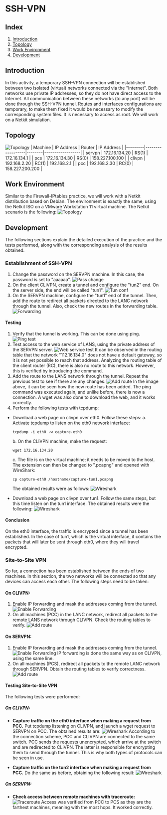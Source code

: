 # SSH-VPN

## Index

1. [Introduction](##Introduction)
2. [Topology](##Topology)
3. [Work Environment](##Work-Environment)
4. [Development](##Development)


## Introduction

In this activity, a temporary SSH-VPN connection will be established between two isolated (virtual) networks connected via the "Internet". Both networks use private IP addresses, so they do not have direct access to the Internet. All communication between these networks (to any port) will be done through the SSH-VPN tunnel.
Routes and interfaces configurations are temporary, to make them fixed it would be necessary to modify the corresponding system files. It is necessary to access as root.
We will work on a Netkit simulation.

## Topology
![Topology](https://github.com/jagumiel/SRDSI-Cybersecurity/blob/main/SSH-VPN/imgs/Topology/0.png?raw=true)
| Machine  | IP Address       | Router | IP Address       |
|---------|------------------|--------|------------------|
| servpn  | 172.16.134.20    | RS(1)     | 172.16.134.1     |
| pcs     | 172.16.134.30    | RS(0)     | 158.227.100.100  |
| clivpn  | 192.168.2.20     | RC(1)     | 192.168.2.1      |
| pcc     | 192.168.2.30     | RC(0)     | 158.227.200.200  |

## Work Environment

Similar to the Firewall-IPtables practice, we will work with a Netkit distribution based on Debian. The environment is exactly the same, using the Netkit ISO on a VMware Workstation 11 virtual machine.
The Netkit scenario is the following:
![Topology](https://github.com/jagumiel/SRDSI-Cybersecurity/blob/main/SSH-VPN/imgs/Topology/1.png?raw=true)

## Development

The following sections explain the detailed execution of the practice and the tests performed, along with the corresponding analysis of the results obtained.

### Establishment of SSH-VPN

1. Change the password on the SERVPN machine. In this case, the password is set to "aaaaaa".
![Pass change](https://github.com/jagumiel/SRDSI-Cybersecurity/blob/main/SSH-VPN/imgs/Console/00.png?raw=true)
2. On the client CLIVPN, create a tunnel and configure the "tun2" end. On the server side, the end will be called "tun1".
![Tun conf](https://github.com/jagumiel/SRDSI-Cybersecurity/blob/main/SSH-VPN/imgs/Console/01.png?raw=true)
3. On the SERVPN machine, configure the "tun1" end of the tunnel. Then, add the route to redirect all packets directed to the LANC network through the tunnel. Also, check the new routes in the forwarding table.
![Forwarding](https://github.com/jagumiel/SRDSI-Cybersecurity/blob/main/SSH-VPN/imgs/Console/02.png?raw=true)

#### Testing

1. Verify that the tunnel is working. This can be done using ping.
![Ping test](https://github.com/jagumiel/SRDSI-Cybersecurity/blob/main/SSH-VPN/imgs/Console/03.png?raw=true)
2. Test access to the web service of LANS, using the private address of the SERVPN server.
![Web service test](https://github.com/jagumiel/SRDSI-Cybersecurity/blob/main/SSH-VPN/imgs/Console/04.png?raw=true)
It can be observed in the routing table that the network "112.16.134.0" does not have a default gateway, so it is not yet possible to reach that address. Analyzing the routing table of the client router (RC), there is also no route to this network. However, this is verified by introducing the command.
3. Add the route to the LANS network through the tunnel. Repeat the previous test to see if there are any changes.
![Add route](https://github.com/jagumiel/SRDSI-Cybersecurity/blob/main/SSH-VPN/imgs/Console/05.png?raw=true)
In the image above, it can be seen how the new route has been added. The ping command was executed again, and unlike before, there is now a connection. A wget was also done to download the web, and it works correctly.
4. Perform the following tests with tcpdump:
- Download a web page on clivpn over eth0.
  Follow these steps:
  a. Activate tcpdump to listen on the eth0 network interface:
     ```
     tcpdump -i eth0 -w capture-eth0
     ```
  b. On the CLIVPN machine, make the request:
     ```
     wget 172.16.134.20
     ```
  c. The file is on the virtual machine; it needs to be moved to the host. The extension can then be changed to ".pcapng" and opened with WireShark:
     ```
     cp capture-eth0 /hostname/capture-tun1.pcapng
     ```
  The obtained results were as follows:
  ![Wireshark](https://github.com/jagumiel/SRDSI-Cybersecurity/blob/main/SSH-VPN/imgs/Wireshark/0.png?raw=true)

- Download a web page on clivpn over tun1.
  Follow the same steps, but this time listen on the tun1 interface. The obtained results were the following:
  ![Wireshark](https://github.com/jagumiel/SRDSI-Cybersecurity/blob/main/SSH-VPN/imgs/Wireshark/1.png?raw=true)

#### Conclusion

On the eth0 interface, the traffic is encrypted since a tunnel has been established. In the case of tun1, which is the virtual interface, it contains the packets that will later be sent through eth0, where they will travel encrypted.

### Site-to-Site VPN

So far, a connection has been established between the ends of two machines. In this section, the two networks will be connected so that any devices can access each other. The following steps need to be taken:

#### On CLIVPN:

1. Enable IP forwarding and mask the addresses coming from the tunnel.
![Enable Forwarding](https://github.com/jagumiel/SRDSI-Cybersecurity/blob/main/SSH-VPN/imgs/Console/06.png?raw=true)
2. On all machines (PCC) in the LANC network, redirect all packets to the remote LANS network through CLIVPN. Check the routing tables to verify.
![Add route](https://github.com/jagumiel/SRDSI-Cybersecurity/blob/main/SSH-VPN/imgs/Console/07.png?raw=true)

#### On SERVPN:

1. Enable IP forwarding and mask the addresses coming from the tunnel.
![Enable Forwarding](https://github.com/jagumiel/SRDSI-Cybersecurity/blob/main/SSH-VPN/imgs/Console/08.png?raw=true)
IP forwarding is done the same way as on CLIVPN, using the same line.
2. On all machines (PCS), redirect all packets to the remote LANC network through SERVPN. Obtain the routing tables to verify correctness.
![Add route](https://github.com/jagumiel/SRDSI-Cybersecurity/blob/main/SSH-VPN/imgs/Console/09.png?raw=true)

#### Testing Site-to-Site VPN

The following tests were performed:

##### On CLIVPN:

- **Capture traffic on the eth0 interface when making a request from PCC.**
Put tcpdump listening on CLIVPN, and launch a wget request to SERVPN on PCC. The obtained results are: ![Wireshark](https://github.com/jagumiel/SRDSI-Cybersecurity/blob/main/SSH-VPN/imgs/Wireshark/2.png?raw=true)
According to the connection scheme, PCC and CLIVPN are connected to the same switch. PCC sends the requests unencrypted, which arrive at the switch and are redirected to CLIVPN. The latter is responsible for encrypting them to send through the tunnel. This is why both types of protocols can be seen in use.

- **Capture traffic on the tun2 interface when making a request from PCC.**
Do the same as before, obtaining the following result:
![Wireshark](https://github.com/jagumiel/SRDSI-Cybersecurity/blob/main/SSH-VPN/imgs/Wireshark/3.png?raw=true)

##### On SERVPN:

- **Check access between remote machines with traceroute:**
![Traceroute](https://github.com/jagumiel/SRDSI-Cybersecurity/blob/main/SSH-VPN/imgs/Console/10.png?raw=true)
Access was verified from PCC to PCS as they are the farthest machines, meaning with the most hops. It worked correctly.
